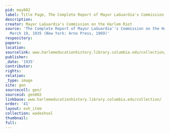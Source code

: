 ```yaml
---
pid: may002
label: Title Page, The Complete Report of Mayor LaGuardia's Commission
description:
creator: Mayor LaGuardia's Commission on the Harlem Riot
source: 'The Complete Report of Mayor LaGuardia''s Commission on the Harlem Riot of
  March 19, 1935 (New York: Arno Press, 1969)'
respository:
papers:
location:
sourcelink: www.harlemeducationhistory.library.columbia.edu/collection/gen/gen002
publisher:
_date: '1935'
contributor:
rights:
relation:
_type: image
site: gen
sourcecoll: gen/
sourceid: gen002
linkbase: www.harlemeducationhistory.library.columbia.edu/collection/
order: '41'
layout: exh_item
collection: wadexhsel
thumbnail:
full:
---
```


